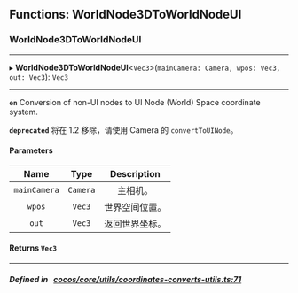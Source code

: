 ## Functions: WorldNode3DToWorldNodeUI

### WorldNode3DToWorldNodeUI


___
▸ **WorldNode3DToWorldNodeUI**<`Vec3`\>(`mainCamera: Camera, wpos: Vec3, out: Vec3`): `Vec3`
___


**`en`** 
Conversion of non-UI nodes to UI Node (World) Space coordinate system.



**`deprecated`** 将在 1.2 移除，请使用 Camera 的 `convertToUINode`。



#### Parameters

| Name | Type | Description |
| :------: | :------: | :------: |
| `mainCamera` | `Camera` | 主相机。  |
| `wpos` | `Vec3` | 世界空间位置。  |
| `out` | `Vec3` | 返回世界坐标。  |

#### Returns `Vec3` 
___


##### Defined in &nbsp;   [cocos/core/utils/coordinates-converts-utils.ts:71](https://github.com/cocos-creator/engine/blob/c7bf6b8a9/cocos/core/utils/coordinates-converts-utils.ts#L71)&nbsp;
